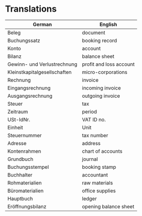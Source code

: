 # Translations

| German                       | English                 |
|------------------------------|-------------------------|
| Beleg                        | document                |
| Buchungssatz                 | booking record          |
| Konto                        | account                 |
| Bilanz                       | balance sheet           |
| Gewinn- und Verlustrechnung  | profit and loss account |
| Kleinstkapitalgesellschaften | micro-corporations      |
| Rechnung                     | invoice                 |
| Eingangsrechnung             | incoming invoice        |
| Ausgangsrechnung             | outgoing invoice        |
| Steuer                       | tax                     |
| Zeitraum                     | period                  |
| USt-IdNr.                    | VAT ID no.              |
| Einheit                      | Unit                    |
| Steuernummer                 | tax number              |
| Adresse                      | address                 |
| Kontenrahmen                 | chart of accounts       |
| Grundbuch                    | journal                 |
| Buchungsstempel              | booking stamp           |
| Buchhalter                   | accountant              |
| Rohmaterialien               | raw materials           |
| Büromaterialien              | office supplies         |
| Hauptbuch                    | ledger                  |
| Eröffnungsbilanz             | opening balance sheet   |
